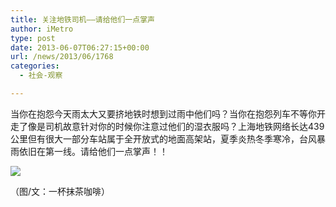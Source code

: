 ```yaml
---
title: 关注地铁司机——请给他们一点掌声
author: iMetro
type: post
date: 2013-06-07T06:27:15+00:00
url: /news/2013/06/1768
categories:
  - 社会-观察

---
```

当你在抱怨今天雨太大又要挤地铁时想到过雨中他们吗？当你在抱怨列车不等你开走了像是司机故意针对你的时候你注意过他们的湿衣服吗？上海地铁网络长达439公里但有很大一部分车站属于全开放式的地面高架站，夏季炎热冬季寒冷，台风暴雨依旧在第一线。请给他们一点掌声！！

![][1] 

（图/文：一杯抹茶咖啡）

 [1]: http://ww1.sinaimg.cn/mw1024/67934fbbjw1e5fk1ooq9oj20m80goq57.jpg